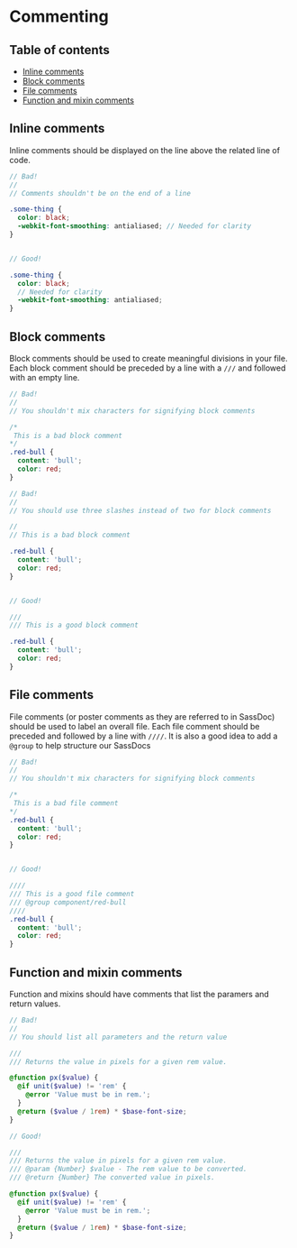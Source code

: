 # Commenting

## Table of contents
* [Inline comments](#inline-comments)
* [Block comments](#block-comments)
* [File comments](#file-comments)
* [Function and mixin comments](#function-and-mixin-comments)

## Inline comments
Inline comments should be displayed on the line above the related line of code.

```scss
// Bad!
//
// Comments shouldn't be on the end of a line

.some-thing {
  color: black;
  -webkit-font-smoothing: antialiased; // Needed for clarity
}


// Good!

.some-thing {
  color: black;
  // Needed for clarity
  -webkit-font-smoothing: antialiased;
}
```

## Block comments
Block comments should be used to create meaningful divisions in your file. Each block comment should be preceded by a line with a `///` and followed with an empty line.

```scss
// Bad!
//
// You shouldn't mix characters for signifying block comments

/*
 This is a bad block comment
*/
.red-bull {
  content: 'bull';
  color: red;
}

// Bad!
//
// You should use three slashes instead of two for block comments

//
// This is a bad block comment

.red-bull {
  content: 'bull';
  color: red;
}


// Good!

///
/// This is a good block comment

.red-bull {
  content: 'bull';
  color: red;
}
```

## File comments
File comments (or poster comments as they are referred to in SassDoc) should be used to label an overall file. Each file comment should be preceded and followed by a line with `////`. It is also a good idea to add a `@group` to help structure our SassDocs

```scss
// Bad!
//
// You shouldn't mix characters for signifying block comments

/*
 This is a bad file comment
*/
.red-bull {
  content: 'bull';
  color: red;
}


// Good!

////
/// This is a good file comment
/// @group component/red-bull
////
.red-bull {
  content: 'bull';
  color: red;
}
```

## Function and mixin comments
Function and mixins should have comments that list the paramers and return values.

```scss
// Bad!
//
// You should list all parameters and the return value

///
/// Returns the value in pixels for a given rem value.

@function px($value) {
  @if unit($value) != 'rem' {
    @error 'Value must be in rem.';
  }
  @return ($value / 1rem) * $base-font-size;
}

// Good!

///
/// Returns the value in pixels for a given rem value.
/// @param {Number} $value - The rem value to be converted.
/// @return {Number} The converted value in pixels.

@function px($value) {
  @if unit($value) != 'rem' {
    @error 'Value must be in rem.';
  }
  @return ($value / 1rem) * $base-font-size;
}
```

